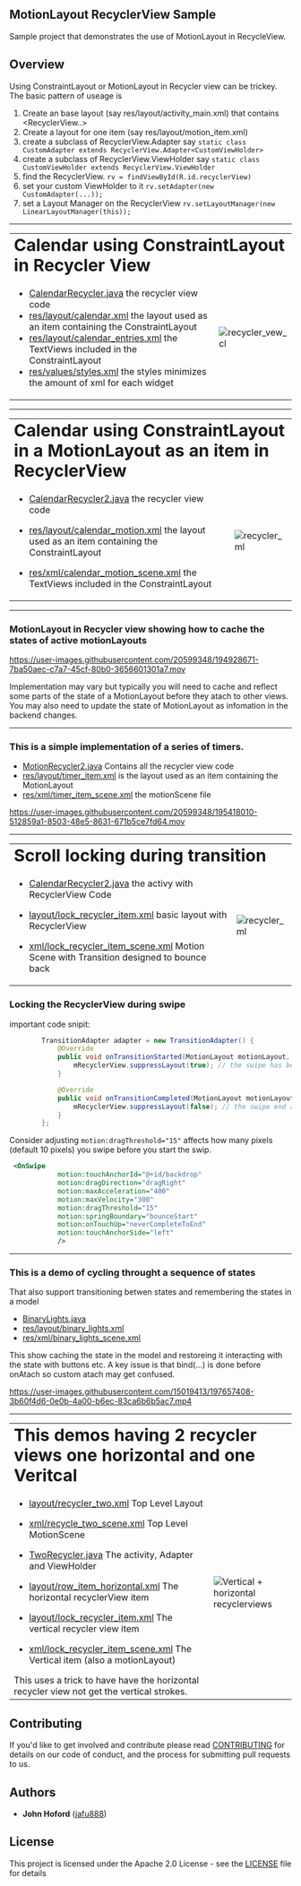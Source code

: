 ## MotionLayout RecyclerView Sample
Sample project that demonstrates the use of MotionLayout in RecycleView.

## Overview

Using ConstraintLayout or MotionLayout in Recycler view can be trickey. 
The basic pattern of useage is 
1. Create an base layout (say res/layout/activity_main.xml) that contains <RecyclerView..>
2. Create a layout for one item (say res/layout/motion_item.xml)
1. create a subclass of RecyclerView.Adapter say ```static class CustomAdapter extends RecyclerView.Adapter<CustomViewHolder>```
1. create a subclass of RecyclerView.ViewHolder say ```static class CustomViewHolder extends RecyclerView.ViewHolder```
1. find the RecyclerView. ```rv = findViewById(R.id.recyclerView)```
1. set your custom ViewHolder to it ```rv.setAdapter(new CustomAdapter(...));```
1. set a Layout Manager on the RecyclerView ```rv.setLayoutManager(new LinearLayoutManager(this));```

-----------------------------

<table border="0">
 <tr>
    <td colspan="2"><b style="font-size:30px">Calendar using ConstraintLayout in Recycler View</b></td>
    
 </tr>
 <tr>
    <td> 
<ul>
<li> <a href="https://github.com/androidx/constraintlayout/blob/main/demoProjects/ExamplesRecyclerView/app/src/main/java/com/example/motionrecycle/CalendarRecycler.java">CalendarRecycler.java</a>
  the recycler view code
</li>
<li> <a href="https://github.com/androidx/constraintlayout/blob/main/demoProjects/ExamplesRecyclerView/app/src/main/res/layout/calendar.xml">res/layout/calendar.xml</a>
  the layout used as an item containing the ConstraintLayout
 </li>
<li> <a href="https://github.com/androidx/constraintlayout/blob/main/demoProjects/ExamplesRecyclerView/app/src/main/res/layout/calendar_entries.xml">res/layout/calendar_entries.xml</a>
  the TextViews included in the ConstraintLayout
</li>
 <li> <a href="https://github.com/androidx/constraintlayout/blob/main/demoProjects/ExamplesRecyclerView/app/src/main/res/values/styles.xml">res/values/styles.xml</a>
  the styles minimizes the amount of xml for each widget
 </li>
</ul>
 </td>
    <td>
 <img src="https://user-images.githubusercontent.com/15019413/197081542-de4947e7-fa14-4c95-8b8d-9e46766230e0.gif" alt="recycler_vew_cl"/>
 </td>
 </tr>
</table>


-----------------------------

<table border="0">
 <tr>
    <td colspan="2"><b style="font-size:30px">Calendar using ConstraintLayout in a MotionLayout as an item in RecyclerView</b></td>
    
 </tr>
 <tr>
    <td> 

 <ul><li>

 <a href="https://github.com/androidx/constraintlayout/blob/main/demoProjects/ExamplesRecyclerView/app/src/main/java/com/example/motionrecycle/CalendarRecycler2.java">CalendarRecycler2.java</a>
  the recycler view code
</li><li>

 <a href="https://github.com/androidx/constraintlayout/blob/main/demoProjects/ExamplesRecyclerView/app/src/main/res/layout/calendar_motion.xml">res/layout/calendar_motion.xml</a>
  the layout used as an item containing the ConstraintLayout
 </li><li> 

 <a href="https://github.com/androidx/constraintlayout/blob/main/demoProjects/ExamplesRecyclerView/app/src/main/res/xml/calendar_motion_scene.xml">res/xml/calendar_motion_scene.xml</a>
  the TextViews included in the ConstraintLayout
</li></ul>

  </td>
  <td>
 <img src="https://user-images.githubusercontent.com/15019413/197082807-2929704a-81ad-4401-ae65-b66b898d0a1b.gif" alt="recycler_ml"/>
 </td>
 </tr>
</table>


-----------------------------


### MotionLayout in Recycler view showing how to cache the states of active motionLayouts


https://user-images.githubusercontent.com/20599348/194928671-7ba50aec-c7a7-45cf-80b0-3656601301a7.mov


Implementation may vary but typically you will need to cache and reflect some parts of the state of a MotionLayout before they atach to other views.
You may also need to update the state of MotionLayout as infomation in the backend changes.

-----------------------------

### This is a simple implementation of a series of timers.

* [MotionRecycler2.java](https://github.com/androidx/constraintlayout/blob/main/demoProjects/ExamplesRecyclerView/app/src/main/java/com/example/motionrecycle/MotionRecycler2.java) Contains all the recycler view code
* [res/layout/timer_item.xml](https://github.com/androidx/constraintlayout/blob/main/demoProjects/ExamplesRecyclerView/app/src/main/res/layout/timer_item.xml)
is the layout used as an item containing the MotionLayout
* [res/xml/timer_item_scene.xml](https://github.com/androidx/constraintlayout/blob/main/demoProjects/ExamplesRecyclerView/app/src/main/res/xml/timer_item_scene.xml)
the motionScene file

https://user-images.githubusercontent.com/20599348/195418010-512859a1-8503-48e5-8631-671b5ce7fd64.mov


-----------------------------
 
 <table border="0">
 <tr>
    <td colspan="2"><b style="font-size:30px">Scroll locking during transition</b></td>
    
 </tr>
 <tr>
    <td> 

 <ul><li>

 <a href="https://github.com/androidx/constraintlayout/blob/main/demoProjects/ExamplesRecyclerView/app/src/main/java/com/example/motionrecycle/MotionRecycler1.java">CalendarRecycler2.java</a>
  the activy with RecyclerView Code
</li><li>

 <a href="https://github.com/androidx/constraintlayout/blob/main/demoProjects/ExamplesRecyclerView/app/src/main/res/layout/lock_recycler_item.xml">layout/lock_recycler_item.xml</a>
  basic layout with RecyclerView
 </li><li> 

 <a href="https://github.com/androidx/constraintlayout/blob/main/demoProjects/ExamplesRecyclerView/app/src/main/res/xml/lock_recycler_item_scene.xml">xml/lock_recycler_item_scene.xml</a>
  Motion Scene with Transition designed to bounce back
</li></ul>

  </td>
  <td>
 <img src="https://user-images.githubusercontent.com/15019413/196498539-b17683ac-84b7-495a-9242-103ede4440ec.gif" alt="recycler_ml"/>
 </td>
 </tr>
</table>


 
### Locking the RecyclerView during swipe

 important code snipit:
```java
        TransitionAdapter adapter = new TransitionAdapter() {
            @Override
            public void onTransitionStarted(MotionLayout motionLayout, int startId, int endId) {
                mRecyclerView.suppressLayout(true); // the swipe has begun 
            }

            @Override
            public void onTransitionCompleted(MotionLayout motionLayout, int currentId) {
                mRecyclerView.suppressLayout(false); // the swipe end allow scroll 
            }
        };
 ```
Consider adjusting ```motion:dragThreshold="15"``` affects how many pixels (default 10 pixels) you swipe before you start the swip.

```XML
 <OnSwipe
            motion:touchAnchorId="@+id/backdrop"
            motion:dragDirection="dragRight"
            motion:maxAcceleration="400"
            motion:maxVelocity="300"
            motion:dragThreshold="15"
            motion:springBoundary="bounceStart"
            motion:onTouchUp="neverCompleteToEnd"
            motion:touchAnchorSide="left"
            />
```

-----------------------------
### This is a demo of cycling throught a sequence of states
That also support transitioning betwen states and remembering the states in a model

* [BinaryLights.java](https://github.com/androidx/constraintlayout/blob/main/demoProjects/ExamplesRecyclerView/app/src/main/java/com/example/motionrecycle/BinaryLights.java)
* [res/layout/binary_lights.xml](https://github.com/androidx/constraintlayout/blob/main/demoProjects/ExamplesRecyclerView/app/src/main/res/layout/binary_lights.xml)
* [res/xml/binary_lights_scene.xml](https://github.com/androidx/constraintlayout/blob/main/demoProjects/ExamplesRecyclerView/app/src/main/res/xml/binary_lights_scene.xml)

This show caching the state in the model and restoreing it interacting with the state with buttons etc.
A key issue is that bind(...) is done before onAtach so custom atach may get confused.


https://user-images.githubusercontent.com/15019413/197657408-3b60f4d6-0e0b-4a00-b6ec-83ca6b6b5ac7.mp4

---------------------------

<table border="0">
 <tr>
    <td colspan="2"><b style="font-size:30px">This demos having 2 recycler views one horizontal and one Veritcal</b></td>
 </tr>
 <tr>
    <td> 

 <ul><li>

 <a href="https://github.com/androidx/constraintlayout/blob/main/demoProjects/ExamplesRecyclerView/app/src/main/res/layout/recycler_two.xml">layout/recycler_two.xml</a>  Top Level Layout
</li><li>

 <a href="https://github.com/androidx/constraintlayout/blob/main/demoProjects/ExamplesRecyclerView/app/src/main/res/xml/recycle_two_scene.xml">xml/recycle_two_scene.xml</a> Top Level MotionScene
 </li><li> 

 <a href="https://github.com/androidx/constraintlayout/blob/main/demoProjects/ExamplesRecyclerView/app/src/main/java/com/example/motionrecycle/TwoRecycler.java">TwoRecycler.java</a> The activity, Adapter and ViewHolder
   
</li><li> 

 <a href="https://github.com/androidx/constraintlayout/blob/main/demoProjects/ExamplesRecyclerView/app/src/main/res/layout/row_item_horizontal.xml">layout/row_item_horizontal.xml</a>  The horizontal recyclerView item
  
  </li><li> 

 <a href="https://github.com/androidx/constraintlayout/blob/main/demoProjects/ExamplesRecyclerView/app/src/main/res/layout/lock_recycler_item.xml">layout/lock_recycler_item.xml</a> The vertical recycler view item
  </li><li> 

 <a href="https://github.com/androidx/constraintlayout/blob/main/demoProjects/ExamplesRecyclerView/app/src/main/res/xml/lock_recycler_item_scene.xml">xml/lock_recycler_item_scene.xml</a> The Vertical item (also a motionLayout)
   
 </li></ul>
This uses a trick to have have the horizontal recycler view not get the vertical strokes.
  </td>
  <td>
 <img src="https://user-images.githubusercontent.com/15019413/199828729-d6a95d67-c85f-42b6-9b94-5ad4d55c0627.gif" alt="Vertical + horizontal recyclerviews"/>
 </td>
 </tr>
</table>

 


## Contributing

If you'd like to get involved and contribute please read [CONTRIBUTING](https://github.com/androidx/constraintlayout/blob/main/CONTRIBUTING.md) for details on our code of conduct, and the process for submitting pull requests to us.

## Authors

- **John Hoford** ([jafu888](https://github.com/jafu888))

## License

This project is licensed under the Apache 2.0 License - see the [LICENSE](https://github.com/androidx/constraintlayout/blob/main/LICENSE) file for details
